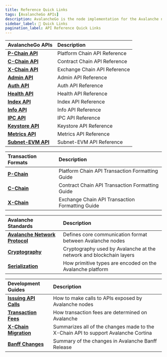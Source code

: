 ```yaml
---
title: Reference Quick Links
tags: [AvalancheGo APIs]
description: AvalancheGo is the node implementation for the Avalanche network - a blockchain platform with high throughput and blazing fast transactions. This page is overview of the APIs associated with AvalancheGo. 
sidebar_label: 🔗 Quick Links
pagination_label: API Reference Quick Links
---
```


| AvalancheGo APIs       | Description  |
| :------------------------------------------------- | :-------------------------------------------------------------------------------------------------------------------------------------------------- |
| [**P-Chain API**](/reference/avalanchego/p-chain/api.md)      | Platform Chain API Reference |
| [**C-Chain API**](/reference/avalanchego/c-chain/api.md)      | Contract Chain API Reference |
| [**X-Chain API**](/reference/avalanchego/x-chain/api.md)      | Exchange Chain API Reference |
| [**Admin API**](/reference/avalanchego/admin-api.md)      | Admin API Reference |
| [**Auth API**](/reference/avalanchego/auth-api.md)      | Auth API Reference |
| [**Health API**](/reference/avalanchego/health-api.md)      | Health API Reference |
| [**Index API**](/reference/avalanchego/index-api.md)      | Index API Reference |
| [**Info API**](/reference/avalanchego/info-api.md)      | Info API Reference |
| [**IPC API**](/reference/avalanchego/ipc-api.md)      | IPC API Reference |
| [**Keystore API**](/reference/avalanchego/keystore-api.md)      | Keystore API Reference |
| [**Metrics API**](/reference/avalanchego/metrics-api.md)      | Metrics API Reference |
| [**Subnet-EVM API**](/reference/subnet-evm/api.md)      | Subnet-EVM API Reference |

<div className='tableDivider' ></div>

| Transaction Formats      | Description  |
| :------------------------------------------------- | :-------------------------------------------------------------------------------------------------------------------------------------------------- |
| [**P-Chain**](/reference/avalanchego/p-chain/txn-format.md)      | Platform Chain API Transaction Formatting Guide |
| [**C-Chain**](/reference/avalanchego/c-chain/txn-format.md)      | Contract Chain API Transaction Formatting Guide |
| [**X-Chain**](/reference/avalanchego/x-chain/txn-format.md)      | Exchange Chain API Transaction Formatting Guide |

<div className='tableDivider' ></div>

| Avalanche Standards      | Description  |
| :------------------------------------------------- | :-------------------------------------------------------------------------------------------------------------------------------------------------- |
| [**Avalanche Network Protocol**](/reference/standards/avalanche-network-protocol.md)      | Defines core communication format between Avalanche nodes |
| [**Cryptography**](/reference/standards/cryptographic-primitives.md)      | Cryptography used by Avalanche at the network and blockchain layers |
| [**Serialization**](/reference/standards/serialization-primitives.md)      | How primitive types are encoded on the Avalanche platform |

<div className='tableDivider' ></div>

| Development Guides      | Description  |
| :------------------------------------------------- | :-------------------------------------------------------------------------------------------------------------------------------------------------- |
| [**Issuing API Calls**](/reference/standards/guides/issuing-api-calls.md)      | How to make calls to APIs exposed by Avalanche nodes |
| [**Transaction Fees**](/reference/standards/guides/txn-fees.md)      | How transaction fees are determined on Avalanche |
| [**X-Chain Migration**](/reference/standards/guides/x-chain-migration.md)      | Summarizes all of the changes made to the X-Chain API to support Avalanche Cortina |
| [**Banff Changes**](/reference/standards/guides/banff-changes.md)      | Summary of the changes in Avalanche Banff Release |


